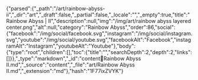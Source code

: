 {"parsed":{"_path":"/art/rainbow-abyss-ii","_dir":"art","_draft":false,"_partial":false,"_locale":"","_empty":true,"title":"Rainbow Abyss | II","description":null,"img":"/img/art/rainbow abyss layered center.png","alt":null,"category":"Rainbow Abyss","order":86,"social":{"facebook":"/img/social/facebook.svg","instagram":"/img/social/instagram.svg","youtube":"/img/social/youtube.svg","facebookAlt":"Facebook","instagramAlt":"Instagram","youtubeAlt":"Youtube"},"body":{"type":"root","children":[],"toc":{"title":"","searchDepth":2,"depth":2,"links":[]}},"_type":"markdown","_id":"content:art:Rainbow Abyss II.md","_source":"content","_file":"art/Rainbow Abyss II.md","_extension":"md"},"hash":"1F77ixZVYK"}